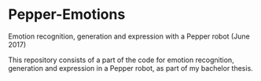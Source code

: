 # Pepper-Emotions
Emotion recognition, generation and expression with a Pepper robot (June 2017)

This repository consists of a part of the code for emotion recognition, generation and expression in a Pepper robot, as part of my bachelor thesis.
